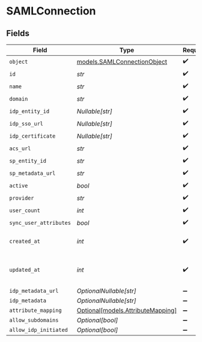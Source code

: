 # SAMLConnection


## Fields

| Field                                                              | Type                                                               | Required                                                           | Description                                                        | Example                                                            |
| ------------------------------------------------------------------ | ------------------------------------------------------------------ | ------------------------------------------------------------------ | ------------------------------------------------------------------ | ------------------------------------------------------------------ |
| `object`                                                           | [models.SAMLConnectionObject](../models/samlconnectionobject.md)   | :heavy_check_mark:                                                 | N/A                                                                | saml_connection                                                    |
| `id`                                                               | *str*                                                              | :heavy_check_mark:                                                 | N/A                                                                | sc_1234567890                                                      |
| `name`                                                             | *str*                                                              | :heavy_check_mark:                                                 | N/A                                                                | My Company SAML Config                                             |
| `domain`                                                           | *str*                                                              | :heavy_check_mark:                                                 | N/A                                                                | mycompany.com                                                      |
| `idp_entity_id`                                                    | *Nullable[str]*                                                    | :heavy_check_mark:                                                 | N/A                                                                | idp-entity-id                                                      |
| `idp_sso_url`                                                      | *Nullable[str]*                                                    | :heavy_check_mark:                                                 | N/A                                                                | https://sso.mycompany.com                                          |
| `idp_certificate`                                                  | *Nullable[str]*                                                    | :heavy_check_mark:                                                 | N/A                                                                | MIIDdzCCAl+gAwIBAgIJAKcyBaiiz+DT...                                |
| `acs_url`                                                          | *str*                                                              | :heavy_check_mark:                                                 | N/A                                                                | https://mycompany.clerk.com/saml/callback                          |
| `sp_entity_id`                                                     | *str*                                                              | :heavy_check_mark:                                                 | N/A                                                                | sp-entity-id                                                       |
| `sp_metadata_url`                                                  | *str*                                                              | :heavy_check_mark:                                                 | N/A                                                                | https://mycompany.clerk.com/saml/metadata                          |
| `active`                                                           | *bool*                                                             | :heavy_check_mark:                                                 | N/A                                                                | true                                                               |
| `provider`                                                         | *str*                                                              | :heavy_check_mark:                                                 | N/A                                                                | saml_custom                                                        |
| `user_count`                                                       | *int*                                                              | :heavy_check_mark:                                                 | N/A                                                                | 150                                                                |
| `sync_user_attributes`                                             | *bool*                                                             | :heavy_check_mark:                                                 | N/A                                                                | true                                                               |
| `created_at`                                                       | *int*                                                              | :heavy_check_mark:                                                 | Unix timestamp of creation.<br/>                                   | 1614768000                                                         |
| `updated_at`                                                       | *int*                                                              | :heavy_check_mark:                                                 | Unix timestamp of last update.<br/>                                | 1622540800                                                         |
| `idp_metadata_url`                                                 | *OptionalNullable[str]*                                            | :heavy_minus_sign:                                                 | N/A                                                                | https://sso.mycompany.com/metadata                                 |
| `idp_metadata`                                                     | *OptionalNullable[str]*                                            | :heavy_minus_sign:                                                 | N/A                                                                | <EntityDescriptor ...                                              |
| `attribute_mapping`                                                | [Optional[models.AttributeMapping]](../models/attributemapping.md) | :heavy_minus_sign:                                                 | N/A                                                                |                                                                    |
| `allow_subdomains`                                                 | *Optional[bool]*                                                   | :heavy_minus_sign:                                                 | N/A                                                                | false                                                              |
| `allow_idp_initiated`                                              | *Optional[bool]*                                                   | :heavy_minus_sign:                                                 | N/A                                                                | true                                                               |
